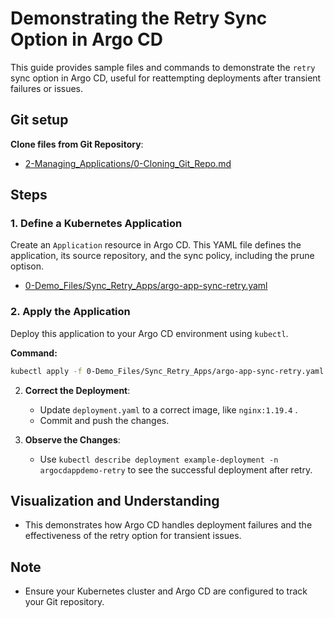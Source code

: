 
# Demonstrating the Retry Sync Option in Argo CD

This guide provides sample files and commands to demonstrate the `retry` sync option in Argo CD, useful for reattempting deployments after transient failures or issues.

## Git setup
**Clone files from Git Repository**:
   - [2-Managing_Applications/0-Cloning_Git_Repo.md](https://github.com/pjtys/ArgoCD-Complete-Master-Course.git/blob/main/2-Managing_Applications/0-Cloning_Git_Repo.md)

## Steps

### 1. Define a Kubernetes Application
Create an `Application` resource in Argo CD. This YAML file defines the application, its source repository, and the sync policy, including the prune optison.

- [0-Demo_Files/Sync_Retry_Apps/argo-app-sync-retry.yaml](https://github.com/pjtys/ArgoCD-Complete-Master-Course.git/blob/main/0-Demo_Files/Sync_Retry_Apps/argo-app-sync-retry.yaml)

### 2. Apply the Application
Deploy this application to your Argo CD environment using `kubectl`.

**Command:**
```bash
kubectl apply -f 0-Demo_Files/Sync_Retry_Apps/argo-app-sync-retry.yaml
```




2. **Correct the Deployment**:
   - Update `deployment.yaml` to a correct image, like `nginx:1.19.4` .
   - Commit and push the changes.

3. **Observe the Changes**:
   - Use `kubectl describe deployment example-deployment -n argocdappdemo-retry` to see the successful deployment after retry.

## Visualization and Understanding

- This demonstrates how Argo CD handles deployment failures and the effectiveness of the retry option for transient issues.

## Note

- Ensure your Kubernetes cluster and Argo CD are configured to track your Git repository.
